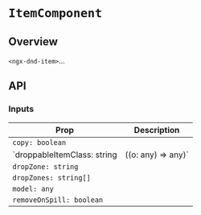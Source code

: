 # `ItemComponent`

## Overview

`<ngx-dnd-item>`...

## API

### Inputs

| Prop                               | Description |
| ---------------------------------- | ----------- |
| `copy: boolean` |
| `droppableItemClass: string | ((o: any) => any)` |
| `dropZone: string` |
| `dropZones: string[]` |
| `model: any` |
| `removeOnSpill: boolean` |

